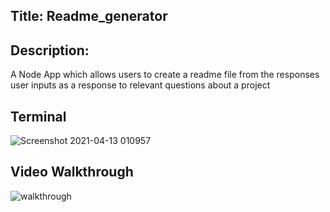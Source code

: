 

## Title: Readme_generator
## Description: 
A Node App which allows users to create a readme file from the responses user inputs as a response to relevant questions about a project
## Terminal
![Screenshot 2021-04-13 010957](https://user-images.githubusercontent.com/40894714/114505225-0d2d4080-9bfe-11eb-96da-23b6bb937363.jpg)
## Video Walkthrough
![walkthrough](https://user-images.githubusercontent.com/40894714/114505892-0b17b180-9bff-11eb-963b-82dc0dc23365.gif)

